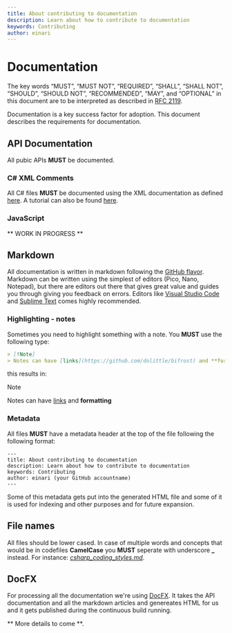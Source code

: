 ```yaml
---
title: About contributing to documentation
description: Learn about how to contribute to documentation
keywords: Contributing
author: einari
---
```


# Documentation

The key words “MUST”, “MUST NOT”, “REQUIRED”, “SHALL”, “SHALL NOT”, “SHOULD”, “SHOULD NOT”,
“RECOMMENDED”, “MAY”, and “OPTIONAL” in this document are to be interpreted as described in
[RFC 2119](https://tools.ietf.org/html/rfc2119).

Documentation is a key success factor for adoption. This document describes the requirements for documentation.

## API Documentation

All pubic APIs **MUST** be documented.

### C# XML Comments

All C# files **MUST** be documented using the XML documentation as defined [here](https://msdn.microsoft.com/en-us/library/b2s063f7.aspx).
A tutorial can also be found [here](https://msdn.microsoft.com/en-us/library/aa288481(v=vs.71).aspx).

### JavaScript

** WORK IN PROGRESS **

## Markdown

All documentation is written in markdown following the [GitHub flavor](https://help.github.com/categories/writing-on-github/).
Markdown can be written using the simplest of editors (Pico, Nano, Notepad), but there are editors out there that gives
great value and guides you through giving you feedback on errors. Editors like [Visual Studio Code](http://code.visualstudio.com/)
and [Sublime Text](http://sublimetext.com) comes highly recommended.

### Highlighting - notes

Sometimes you need to highlight something with a note. You **MUST** use the following type:

```markdown
> [!Note]
> Notes can have [links](https://github.com/dolittle/bifrost) and **formatting**
```

this results in:

> [!Note]
> Notes can have [links](https://github.com/dolittle/bifrost) and **formatting**


### Metadata

All files **MUST** have a metadata header at the top of the file following the following format:

```text
---
title: About contributing to documentation
description: Learn about how to contribute to documentation
keywords: Contributing
author: einari (your GitHub accountname)
---
```

Some of this metadata gets put into the generated HTML file and some of it is used for indexing and
other purposes and for future expansion.

## File names

All files should be lower cased. In case of multiple words and concepts that would be in codefiles **CamelCase** you **MUST** seperate
with underscore **_** instead. For instance: [*csharp_coding_styles.md*](chsarp_coding_styles.md).

## DocFX

For processing all the documentation we're using [DocFX](http://dotnet.github.io/docfx/).
It takes the API documentation and all the markdown articles and genereates HTML for us and it gets published during
the continuous build running.

** More details to come **.